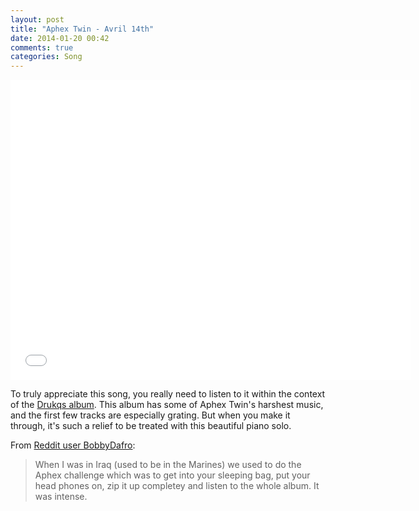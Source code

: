 ```yaml
---
layout: post
title: "Aphex Twin - Avril 14th"
date: 2014-01-20 00:42
comments: true
categories: Song
---
```


<div class="video-container">
  <iframe width="640" height="480" src="//www.youtube.com/embed/MBFXJw7n-fU" frameborder="0" allowfullscreen></iframe>
</div>

To truly appreciate this song, you really need to listen to it within the context of the [Drukqs album](http://grooveshark.com/#!/album/Drukqs/203084). This album has some of Aphex Twin's harshest music, and the first few tracks are especially grating. But when you make it through, it's such a relief to be treated with this beautiful piano solo.

From [Reddit user BobbyDafro](http://www.reddit.com/r/Music/comments/11b0pq/aphex_twin_avril_14th/c6l1kf6):

> When I was in Iraq (used to be in the Marines) we used to do the Aphex challenge which was to get into your sleeping bag, put your head phones on, zip it up completey and listen to the whole album. It was intense.
